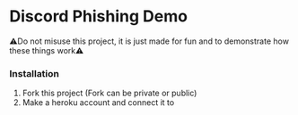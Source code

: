 # Discord Phishing Demo

⚠Do not misuse this project, it is just made for fun and to demonstrate how these things work⚠

### Installation

1. Fork this project (Fork can be private or public)
2. Make a heroku account and connect it to  